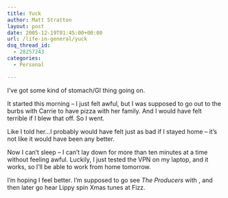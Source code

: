 ```yaml
---
title: Yuck
author: Matt Stratton
layout: post
date: 2005-12-19T01:45:00+00:00
url: /life-in-general/yuck
dsq_thread_id:
  - 28257243
categories:
  - Personal

---
```

I&#8217;ve got some kind of stomach/GI thing going on.

It started this morning &#8211; I just felt awful, but I was supposed to go out to the burbs with Carrie to have pizza with her family. And I would have felt terrible if I blew that off. So I went.

Like I told her&#8230;I probably would have felt just as bad if I stayed home &#8211; it&#8217;s not like it would have been any better.

Now I can&#8217;t sleep &#8211; I can&#8217;t lay down for more than ten minutes at a time without feeling awful. Luckily, I just tested the VPN on my laptop, and it works, so I&#8217;ll be able to work from home tomorrow.

I&#8217;m hoping I feel better. I&#8217;m supposed to go see _The Producers_ with , and then later go hear Lippy spin Xmas tunes at Fizz.
